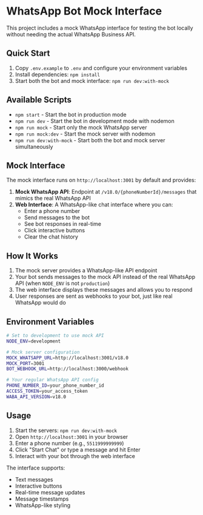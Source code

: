 # WhatsApp Bot Mock Interface

This project includes a mock WhatsApp interface for testing the bot locally without needing the actual WhatsApp Business API.

## Quick Start

1. Copy `.env.example` to `.env` and configure your environment variables
2. Install dependencies: `npm install`
3. Start both the bot and mock interface: `npm run dev:with-mock`

## Available Scripts

- `npm start` - Start the bot in production mode
- `npm run dev` - Start the bot in development mode with nodemon
- `npm run mock` - Start only the mock WhatsApp server
- `npm run mock:dev` - Start the mock server with nodemon
- `npm run dev:with-mock` - Start both the bot and mock server simultaneously

## Mock Interface

The mock interface runs on `http://localhost:3001` by default and provides:

1. **Mock WhatsApp API**: Endpoint at `/v18.0/{phoneNumberId}/messages` that mimics the real WhatsApp API
2. **Web Interface**: A WhatsApp-like chat interface where you can:
   - Enter a phone number
   - Send messages to the bot
   - See bot responses in real-time
   - Click interactive buttons
   - Clear the chat history

## How It Works

1. The mock server provides a WhatsApp-like API endpoint
2. Your bot sends messages to the mock API instead of the real WhatsApp API (when `NODE_ENV` is not `production`)
3. The web interface displays these messages and allows you to respond
4. User responses are sent as webhooks to your bot, just like real WhatsApp would do

## Environment Variables

```bash
# Set to development to use mock API
NODE_ENV=development

# Mock server configuration
MOCK_WHATSAPP_URL=http://localhost:3001/v18.0
MOCK_PORT=3001
BOT_WEBHOOK_URL=http://localhost:3000/webhook

# Your regular WhatsApp API config
PHONE_NUMBER_ID=your_phone_number_id
ACCESS_TOKEN=your_access_token
WABA_API_VERSION=v18.0
```

## Usage

1. Start the servers: `npm run dev:with-mock`
2. Open `http://localhost:3001` in your browser
3. Enter a phone number (e.g., `5511999999999`)
4. Click "Start Chat" or type a message and hit Enter
5. Interact with your bot through the web interface

The interface supports:
- Text messages
- Interactive buttons
- Real-time message updates
- Message timestamps
- WhatsApp-like styling

